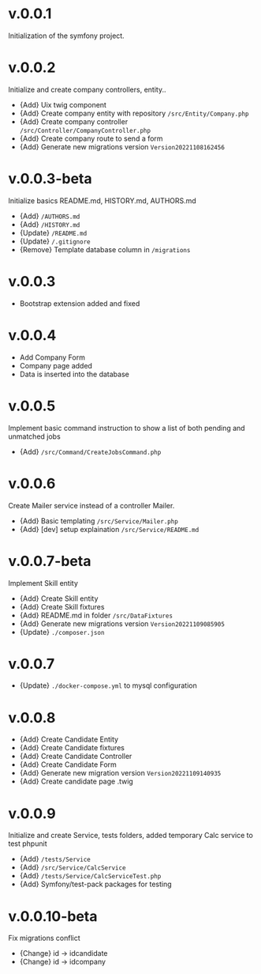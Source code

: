 # v.0.0.1
Initialization of the symfony project.

# v.0.0.2
Initialize and create company controllers, entity..
- {Add} Uix twig component
- {Add} Create company entity with repository `/src/Entity/Company.php`
- {Add} Create company controller `/src/Controller/CompanyController.php`
- {Add} Create company route to send a form
- {Add} Generate new migrations version `Version20221108162456`

# v.0.0.3-beta
Initialize basics README.md, HISTORY.md, AUTHORS.md
- {Add} `/AUTHORS.md`
- {Add} `/HISTORY.md`
- {Update} `/README.md`
- {Update} `/.gitignore`
- {Remove} Template database column in `/migrations`

# v.0.0.3
- Bootstrap extension added and fixed

# v.0.0.4
- Add Company Form
- Company page added
- Data is inserted into the database

# v.0.0.5
Implement basic command instruction to show a list of both pending and unmatched jobs
- {Add} `/src/Command/CreateJobsCommand.php`

# v.0.0.6
Create Mailer service instead of a controller Mailer.
- {Add} Basic templating `/src/Service/Mailer.php`
- {Add} [dev] setup explaination `/src/Service/README.md`

# v.0.0.7-beta
Implement Skill entity
- {Add} Create Skill entity
- {Add} Create Skill fixtures
- {Add} README.md in folder `/src/DataFixtures`
- {Add} Generate new migrations version `Version20221109085905`
- {Update} `./composer.json`

# v.0.0.7
- {Update} `./docker-compose.yml` to mysql configuration

# v.0.0.8
- {Add} Create Candidate Entity
- {Add} Create Candidate fixtures
- {Add} Create Candidate Controller
- {Add} Create Candidate Form
- {Add} Generate new migration version `Version20221109140935`
- {Add} Create candidate page .twig

# v.0.0.9
Initialize and create Service, tests folders, added temporary Calc service to test phpunit
- {Add} `/tests/Service`
- {Add} `/src/Service/CalcService`
- {Add} `/tests/Service/CalcServiceTest.php`
- {Add} Symfony/test-pack packages for testing

# v.0.0.10-beta
Fix migrations conflict
- {Change} id -> idcandidate
- {Change} id -> idcompany